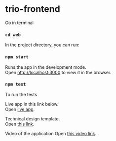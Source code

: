 # trio-frontend

Go in terminal

### `cd web`

In the project directory, you can run:

### `npm start`

Runs the app in the development mode.\
Open [http://localhost:3000](http://localhost:3000) to view it in the browser.

### `npm test`

To run the tests

Live app in this link below.\
Open [live app](https://youthful-yonath-08751e.netlify.app/).

Technical design template.\
Open [this link](https://docs.google.com/document/d/1dfJVgy-l9qT7wI5hZfXCG4u5_MmB1v2K_FU1hugPdnE/edit?usp=sharing).

Video of the application
Open [this video link](https://youtu.be/iGdech6Gsuo).
